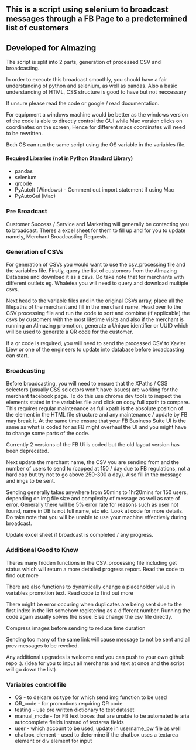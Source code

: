 ## This is a script using selenium to broadcast messages through a FB Page to a predetermined list of customers  ##

## Developed for AImazing ##

The script is split into 2 parts, generation of processed CSV and broadcasting.

In order to execute this broadcast smoothly, you should have a fair understanding of python and selenium, as well as pandas.
Also a basic understanding of HTML, CSS structure is good to have but not neccessary

If unsure please read the code or google / read documentation.

For equipment a windows machine would be better as the windows version of the code is able to directly control the GUI while Mac version clicks on coordinates on the screen,
Hence for different macs coordinates will need to be rewritten.

Both OS can run the same script using the OS variable in the variables file.

#### Required Libraries (not in Python Standard Library) ####
* pandas
* selenium
* qrcode
* PyAutoIt (Windows) - Comment out import statement if using Mac
* PyAutoGui (Mac)   


### Pre Broadcast ###
Customer Success / Service and Marketing will generally be contacting you to broadcast. Theres a excel sheet for them to fill up and for you to update namely, Merchant Broadcasting Requests.



### Generation of CSVs ###
For generation of CSVs you would want to use the csv_processing file and the variables file.
Firstly, query the list of customers from the AImazing Database and download it as a csvs. Do take note that for merchants with different outlets eg. Whaletea you will need to query and download multiple csvs.

Next head to the variable files and in the original CSVs array, place all the filepaths of the merchant and fill in the merchant name.
Head over to the CSV processing file and run the code to sort and combine (if applicable) the csvs by customers with the most lifetime visits and also if the merchant is running an AImazing promotion, generate a Unique identifier or UUID which will be used to generate a QR code for the customer.

If a qr code is required, you will need to send the processed CSV to Xavier Liew or one of the engineers to update into database before broadcasting can start.


### Broadcasting ###
Before broadcasting, you will need to ensure that the XPaths / CSS selectors (usually CSS selectors won't have issues) are working for the merchant facebook page. To do this use chrome dev tools to inspect the elements stated in the variables file and click on copy full xpath to compare. This requires regular maintenance as full xpath is the absolute position of the element in the HTML file structure and any maintenance / update by FB may break it. At the same time ensure that your FB Business Suite UI is the same as what is coded for as FB might overhaul the UI and you might have to change some parts of the code.

Currently 2 versions of the FB Ui is coded but the old layout version has been deprecated.

Next update the merchant name, the CSV you are sending from and the number of users to send to (capped at 150 / day due to FB regulations, not a hard cap but try not to go above 250-300 a day). Also fill in the message and imgs to be sent.

Sending generally takes anywhere from 50mins to 1hr20mins for 150 users, depending on img file size and complexity of message as well as rate of error. Generally there will be 5% error rate for reasons such as user not found, name in DB is not full name, etc etc. Look at code for more details. Do take note that you will be unable to use your machine effectively during broadcast.

Update excel sheet if broadcast is completed / any progress.



### Additional Good to Know ###
Theres many hidden functions in the CSV_processing file including get status which will return a more detailed progress report. Read the code to find out more

There are also functions to dynamically change a placeholder value in variables promotion text. Read code to find out more

There might be error occuring when duplicates are being sent due to the first index in the list somehow registering as a different number. Running the code again usually solves the issue. Else change the csv file directly.

Compress images before sending to reduce time duration

Sending too many of the same link will cause message to not be sent and all prev messages to be revoked.

Any additional upgrades is welcome and you can push to your own github repo :). 
(idea for you to input all merchants and text at once and the script will go down the list)



### Variables control file ###
* OS - to delcare os type for which send img function to be used 
* QR_code - for promotions requiring QR code 
* testing - use pre written dictionary to test dataset
* manual_mode - for FB text boxes that are unable to be automated ie aria autocomplete fields instead of textarea fields
* user - which account to be used, update in username_pw file as well
* chatbox_element - used to determine if the chatbox uses a textarea element or div element for input

